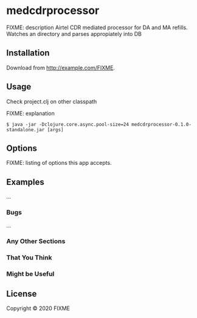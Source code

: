 # medcdrprocessor

FIXME: description
Airtel CDR mediated processor for DA and MA refills.
Watches an directory and parses appropiately into DB

##
## Installation

Download from http://example.com/FIXME.

## Usage
Check project.clj on other classpath

FIXME: explanation

    $ java -jar -Dclojure.core.async.pool-size=24 medcdrprocessor-0.1.0-standalone.jar [args]

## Options

FIXME: listing of options this app accepts.

## Examples

...

### Bugs

...

### Any Other Sections
### That You Think
### Might be Useful

## License

Copyright © 2020 FIXME

